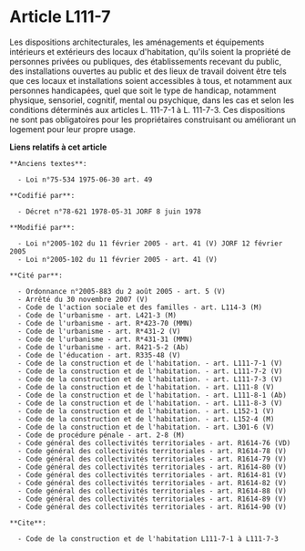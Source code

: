 # Article L111-7

Les dispositions architecturales, les aménagements et équipements intérieurs et extérieurs des locaux d'habitation, qu'ils
soient la propriété de personnes privées ou publiques, des établissements recevant du public, des installations ouvertes au
public et des lieux de travail doivent être tels que ces locaux et installations soient accessibles à tous, et notamment aux
personnes handicapées, quel que soit le type de handicap, notamment physique, sensoriel, cognitif, mental ou psychique, dans
les cas et selon les conditions déterminés aux articles L. 111-7-1 à L. 111-7-3. Ces dispositions ne sont pas obligatoires
pour les propriétaires construisant ou améliorant un logement pour leur propre usage.

**Liens relatifs à cet article**

	**Anciens textes**:

	  - Loi n°75-534 1975-06-30 art. 49

	**Codifié par**:

	  - Décret n°78-621 1978-05-31 JORF 8 juin 1978

	**Modifié par**:

	  - Loi n°2005-102 du 11 février 2005 - art. 41 (V) JORF 12 février 2005
	  - Loi n°2005-102 du 11 février 2005 - art. 41 (V)

	**Cité par**:

	  - Ordonnance n°2005-883 du 2 août 2005 - art. 5 (V)
	  - Arrêté du 30 novembre 2007 (V)
	  - Code de l'action sociale et des familles - art. L114-3 (M)
	  - Code de l'urbanisme - art. L421-3 (M)
	  - Code de l'urbanisme - art. R*423-70 (MMN)
	  - Code de l'urbanisme - art. R*431-2 (V)
	  - Code de l'urbanisme - art. R*431-31 (MMN)
	  - Code de l'urbanisme - art. R421-5-2 (Ab)
	  - Code de l'éducation - art. R335-48 (V)
	  - Code de la construction et de l'habitation. - art. L111-7-1 (V)
	  - Code de la construction et de l'habitation. - art. L111-7-2 (V)
	  - Code de la construction et de l'habitation. - art. L111-7-3 (V)
	  - Code de la construction et de l'habitation. - art. L111-8 (V)
	  - Code de la construction et de l'habitation. - art. L111-8-1 (Ab)
	  - Code de la construction et de l'habitation. - art. L111-8-3 (V)
	  - Code de la construction et de l'habitation. - art. L152-1 (V)
	  - Code de la construction et de l'habitation. - art. L152-4 (M)
	  - Code de la construction et de l'habitation. - art. L301-6 (V)
	  - Code de procédure pénale - art. 2-8 (M)
	  - Code général des collectivités territoriales - art. R1614-76 (VD)
	  - Code général des collectivités territoriales - art. R1614-78 (V)
	  - Code général des collectivités territoriales - art. R1614-79 (V)
	  - Code général des collectivités territoriales - art. R1614-80 (V)
	  - Code général des collectivités territoriales - art. R1614-81 (V)
	  - Code général des collectivités territoriales - art. R1614-82 (V)
	  - Code général des collectivités territoriales - art. R1614-88 (V)
	  - Code général des collectivités territoriales - art. R1614-89 (V)
	  - Code général des collectivités territoriales - art. R1614-90 (V)

	**Cite**:

	  - Code de la construction et de l'habitation L111-7-1 à L111-7-3
